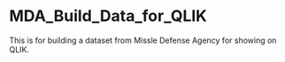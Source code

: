 # MDA_Build_Data_for_QLIK

This is for building a dataset from Missle Defense Agency for showing on QLIK.
